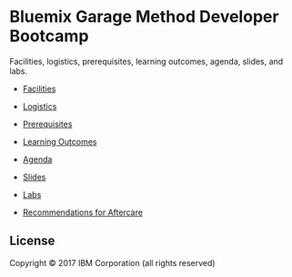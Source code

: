 # Bluemix Garage Method Developer Bootcamp 

Facilities, logistics, prerequisites, learning outcomes, agenda, slides, and labs.

* [Facilities](01-facilities.md)
 
* [Logistics](02-logistics.md)

* [Prerequisites](03-prerequisites.md)

* [Learning Outcomes](04-learning-outcomes.md)
 
* [Agenda](05-agenda.md)
 
* [Slides](https://pages.github.ibm.com/BlueMixGarageEnablement/bluemix-garage-developer-bootcamp)

* [Labs](https://github.ibm.com/BlueMixGarageEnablement/bluemix-garage-developer-bootcamp/tree/integration)

* [Recommendations for Aftercare](06-recommendations-for-aftercare.md)
 

## License

Copyright © 2017 IBM Corporation (all rights reserved)

